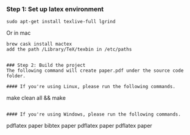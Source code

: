 ### Step 1: Set up latex environment
```
sudo apt-get install texlive-full lgrind
```
Or in mac
```
brew cask install mactex
add the path /Library/TeX/texbin in /etc/paths


### Step 2: Build the project
The following command will create paper.pdf under the source code folder.

#### If you're using Linux, please run the following commands.
```
make clean all && make
```

#### If you're using Windows, please run the following commands.
```
pdflatex paper
bibtex paper
pdflatex paper
pdflatex paper
```

